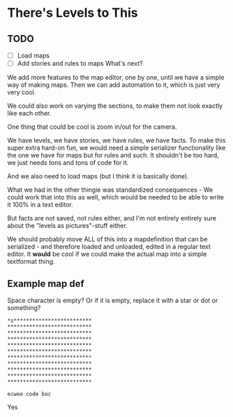 # There's Levels to This
## TODO
- [ ] Load maps
- [ ] Add stories and rules to maps
What's next?

We add more features to the map editor, one by one, until we have a simple way of making maps. Then we can add automation to it, which is just very very cool. 

We could also work on varying the sections, to make them not look exactly like each other.

One thing that could be cool is zoom in/out for the camera.

We have levels, we have stories, we have rules, we have facts.
To make this super extra hard-on fun, we would need a simple serializer functionality like the one we have for maps but for rules and such. It shouldn't be too hard, we just needs tons and tons of code for it.

And we also need to load maps (but I think it is basically done).

What we had in the other thingie was standardized consequences - We could work that into this as well, which would be needed to be able to write it 100% in a text editor.

But facts are not saved, not rules either, and I'm not entirely entirely sure about the "levels as pictures"-stuff either.

We should probably move ALL of this into a mapdefinition that can be serialized - and therefore loaded and unloaded, edited in a regular text editor. It **would** be cool if we could make the actual map into a simple textformat thing.
## Example map def
Space character is empty? 
Or if it is empty, replace it with a star or dot or something?
~~~
*s*************************
***************************
***************************
***************************
***************************
***************************
***************************
***************************
***************************
***************************
***************************
~~~


```
ecwee code boc
```

Yes
